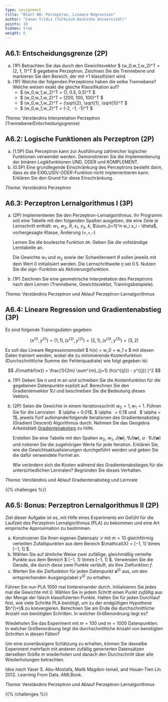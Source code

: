 ```yaml
---
type: assignment
title: "Blatt 06: Perzeptron, Lineare Regression"
author: "Canan Yıldız (Türkisch-Deutsche Universität)"
points: 10
hidden: true
weight: 6
---
```


<style type="text/css">
    ul { list-style-type: lower-alpha; }
    ul ul { list-style-type: circle; }
</style>



## A6.1: Entscheidungsgrenze (2P)

*   (1P) Betrachten Sie das durch den Gewichtsvektor $ (w_0,w_1,w_2)^T = (2, 1, 1)^T $ gegebene Perzeptron. Zeichnen Sie die Trennebene und markieren Sie den Bereich, der mit $+1$ klassifiziert wird.
*   (1P) Welche der folgenden Perzeptrons haben die selbe Trennebene? Welche weisen exakt die gleiche Klassifikation auf?
    *   $ (w_0,w_1,w_2)^T = (1, 0.5, 0.5)^T $
    *   $ (w_0,w_1,w_2)^T = (200, 100, 100)^T $
    *   $ (w_0,w_1,w_2)^T = (\sqrt{2}, \sqrt{1}, \sqrt{1})^T $
    *   $ (w_0,w_1,w_2)^T = (-2, -1, -1)^T $

*Thema*: Verständnis Interpretation Perzeptron (Trennebene/Entscheidungsgrenze)

## A6.2: Logische Funktionen als Perzeptron (2P)

*   (1.5P) Das Perceptron kann zur Ausführung zahlreicher logischer Funktionen verwendet werden. Demonstrieren Sie die Implementierung der binären Logikfunktionen UND, ODER und KOMPLEMENT.
*   (0.5P) Eine grundlegende Einschränkung des Perceptrons besteht darin, dass es die EXKLUSIV-ODER-Funktion nicht implementieren kann. Erklären Sie den Grund für diese Einschränkung.

*Thema*: Verständnis Perzeptron


## A6.3: Perzeptron Lernalgorithmus I (3P)

*   (2P) Implementieren Sie den Perzeptron-Lernalgorithmus. Ihr Programm soll eine Tabelle
    mit den folgenden Spalten ausgeben, die eine Zeile je Lernschritt enthält:
    $w_1$, $w_2$, $\theta$, $x_1$, $x_2$, $k$,  $\sum_{i=1}^n w_i x_i - \theta$, vorhergesagte Klasse, Änderung (=,+,-)

    Lernen Sie die boolesche Funktion `OR`. Geben Sie die vollständige Lerntabelle an.

    Die Gewichte $w_1$ und $w_2$ sowie der Schwellenwert $\theta$ sollen jeweils mit dem Wert $0$ initialisiert werden. Die Lernschrittweite $\eta$ sei $0.5$. Nutzen Sie die
    $\operatorname{sign}$-Funktion als Aktivierungsfunktion.


*   (1P) Zeichnen Sie eine geometrische Interpretation des Perzeptrons nach dem Lernen (Trennebene,  Gewichtsvektor, Trainingsbeispiele).

*Thema*: Verständnis Perzeptron und Ablauf Perzeptron-Lernalgorithmus

## A6.4: Lineare Regression und Gradientenabstieg (3P)

Es sind folgende Trainingsdaten gegeben:

$$ ( x^{(1)}, y^{(1)} ) = (1, 1), ( x^{(2)}, y^{(2)} ) = (2, 1), ( x^{(3)}, y^{(3)} ) = (3, 2) $$

Es soll das Lineare Regressionsmodell $ h(x) = w_0 + w_1 x $ mit diesen Daten trainiert werden, wobei die zu minimierende Kostenfunktion (Durchschnittliche Summe der Fehlerquadrate) wie folgt gegeben ist:

$$ J(\mathbf{w}) = \frac{1}{2m} \sum^{m}_{j=1} (h(x^{(j)}) - y^{(j)} )^2 $$

*   (1P) Geben Sie $n$ und $m$ an und schreiben Sie die Kostenfunktion für die gegebenen Datenpunkte explizit auf. Berechnen Sie den Gradientenvektor $\nabla J$ und beschreiben Sie die Bedeutung dieses Vektors.

*   (2P) Seien die Gewichte in einem Iterationsschritt $w_0 = 1, w_1 = 1$. Führen Sie für die Lernraten  $ \alpha = 0.01$, $ \alpha  = 0.1$ und  $ \alpha = 1$, jeweils fünf aufeinanderfolgende Iterationen des Gradientenabstieg (Gradient Descent) Algorithmus
durch. Nehmen Sie das Geogebra Arbeitsblatt [Gradientenabstieg](https://www.geogebra.org/classic/rcfffgsj) zu Hilfe.

    Erstellen Sie eine Tabelle mit den Spalten $w_0$, $w_1$, $J(\mathbf{w})$, $\nabla J(\mathbf{w})$, $\alpha \cdot \nabla J(\mathbf{w})$ und notieren Sie die zugehörigen Werte für jede Iteration. Erklären Sie, wie die Gewichtsaktualisierungen durchgeführt werden und geben Sie die dafür verwendete Formel an.
    
    Wie verändern sich die Kosten während des Gradientenabstieges für die unterschiedlichen Lernraten? Begründen Sie dieses Verhalten.

*Thema*: Verständnis und Ablauf Gradientenabstieg und Lernrate

{{% challenges %}}
## A6.5: Bonus: Perzeptron Lernalgorithmus II (2P)

Ziel dieser Aufgabe ist es, mit Hilfe eines Experiments ein Gefühl für die Laufzeit des Perzeptron Lernalgorithmus (PLA) zu bekommen und eine Art empirische Approximation zu bestimmen.

*   Konstruieren Sie Ihren eigenen Datensatz $\mathcal{D}$ mit $m=10$ gleichförmig verteilten Zufallspunkten aus dem Bereich $\mathcal{X} = [−1, 1] \times [−1, 1] $.
*   Wählen Sie auf ähnliche Weise zwei zufällige, gleichmäßig verteilte Punkte aus dem Bereich $ [−1, 1] \times [−1, 1] $. Verwenden Sie die Gerade, die durch diese zwei Punkte verläuft, als Ihre Zielfunktion $f$.
*   Werten Sie die Zielfunktion für jeden Datenpunkt $\mathbf{x}^{(j)}$ aus, um den entsprechenden Ausgangslabel $y^{(j)}$ zu erhalten.

Führen Sie nun PLA $1000$ mal hintereinander durch. Initialsieren Sie jedes mal die Gewichte mit $0$. Wählen Sie in jedem Schritt einen Punkt *zufällig* aus der Menge der falsch klassifizierten Punkte. Halten Sie für jeden Durchlauf fest, wie viele Schritte PLA benötigt, um zu der endgültigen Hypothese $h^{\*}$ zu konvergieren. Berechnen Sie am Ende die durchschnittliche Anzahl von benötigten Schritten. In welcher Größenordnung liegt es?

Wiedeholen Sie das Experiment mit $m=100$ und $m=1000$ Datenpunkten. In welcher Größenordnung liegt die durchschnittliche Anzahl von benötigten Schritten in diesen Fällen?

Um eine zuverlässigere Schätzung zu erhalten, können Sie dasselbe Experiment mehrfach mit anderen zufällig generierten Datensätzen derselben Größe $m$ wiederholen und danach den Durchschnitt über alle Wiederholungen betrachten.

*Idee nach* Yaser S. Abu-Mostafa, Malik Magdon-Ismail, and Hsuan-Tien Lin. 2012. Learning From Data. AMLBook.

*Thema*: Verständnis Perzeptron und Ablauf Perzeptron-Lernalgorithmus

{{% /challenges %}}
